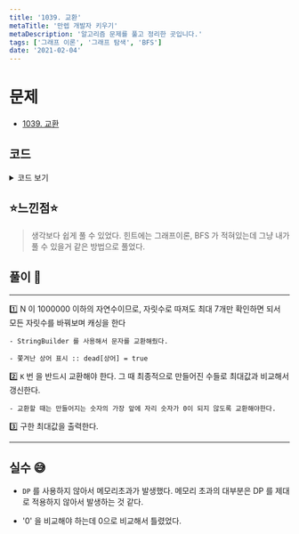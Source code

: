 ```yaml
---
title: '1039. 교환'
metaTitle: '만렙 개발자 키우기'
metaDescription: '알고리즘 문제를 풀고 정리한 곳입니다.'
tags: ['그래프 이론', '그래프 탐색', 'BFS']
date: '2021-02-04'
---
```


# 문제

- [1039. 교환](https://www.acmicpc.net/problem/1039)

## 코드

<details><summary> 코드 보기 </summary>

```java
import java.awt.*;
import java.util.Scanner;

public class Q1039 {
    static int n, k, ans = -1;
    static boolean cache[][] = new boolean[1000001][11];
    static String line;
    public static void main(String[] args) {
        Scanner sc = new Scanner(System.in);
        n = sc.nextInt(); k = sc.nextInt();
        line = String.valueOf(n);
        findMax(line, 0);
        System.out.println(ans);
    }

    private static void findMax(String str, int cnt) {
        if(cnt == k) {
            ans = Math.max(ans, Integer.parseInt(str));
            return;
        }
        if(cache[Integer.parseInt(str)][cnt]) return;
        cache[Integer.parseInt(str)][cnt] = true;
        int ret = 0;
        StringBuilder sb = new StringBuilder(str);
        for (int i = 0; i < str.length() - 1; i++) {
            for (int j = i + 1; j < str.length(); j++) {
                if(i == 0 && sb.charAt(j) == '0') continue;
                swap(sb, i, j);
                if(!cache[Integer.parseInt(sb.toString())][cnt + 1])
                    findMax(sb.toString(), cnt + 1);
                swap(sb, i, j);
            }
        }
    }

    private static void swap(StringBuilder sb, int i, int j) {
        char temp = sb.charAt(i);
        sb.setCharAt(i, sb.charAt(j));
        sb.setCharAt(j, temp);
    }
}

```

</details>

## ⭐️느낀점⭐️

> 생각보다 쉽게 풀 수 있었다. 힌트에는 그래프이론, BFS 가 적혀있는데 그냥 내가 풀 수 있을거 같은 방법으로 풀었다.

## 풀이 📣

<hr/>

1️⃣ N 이 1000000 이하의 자연수이므로, 자릿수로 따져도 최대 7개만 확인하면 되서 모든 자릿수를 바꿔보며 캐싱을 한다

    - StringBuilder 를 사용해서 문자를 교환해줬다.

    - 쫓겨난 상어 표시 :: dead[상어] = true

2️⃣ `K` 번 을 반드시 교환해야 한다. 그 때 최종적으로 만들어진 수들로 최대값과 비교해서 갱신한다.

    - 교환할 때는 만들어지는 숫자의 가장 앞에 자리 숫자가 0이 되지 않도록 교환해야한다.

3️⃣ 구한 최대값을 출력한다.

<hr/>

## 실수 😅

- `DP` 를 사용하지 않아서 메모리초과가 발생했다. 메모리 초과의 대부분은 DP 를 제대로 적용하지 않아서 발생하는 것 같다.

* '0' 을 비교해야 하는데 0으로 비교해서 틀렸었다.
